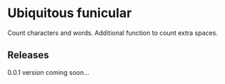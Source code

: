 # Ubiquitous funicular

Count characters and words. Additional function to count extra spaces.

## Releases

0.0.1 version coming soon...

